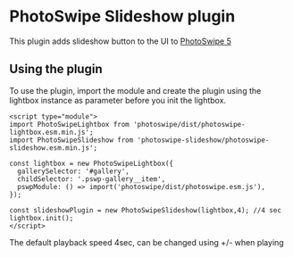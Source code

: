 # PhotoSwipe Slideshow plugin


This plugin adds slideshow button to the UI to [PhotoSwipe 5](https://github.com/dimsemenov/PhotoSwipe) 

## Using the plugin

To use the plugin, import the module and create the plugin using the lightbox instance as parameter before you init the lightbox.

```
<script type="module">
import PhotoSwipeLightbox from 'photoswipe/dist/photoswipe-lightbox.esm.min.js';
import PhotoSwipeSlideshow from 'photoswipe-slideshow/photoswipe-slideshow.esm.min.js';

const lightbox = new PhotoSwipeLightbox({
  gallerySelector: '#gallery',
  childSelector: '.pswp-gallery__item',
  pswpModule: () => import('photoswipe/dist/photoswipe.esm.js'),
});

const slideshowPlugin = new PhotoSwipeSlideshow(lightbox,4); //4 sec
lightbox.init();
</script>
```
The default playback speed 4sec, can be changed using +/- when playing

